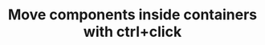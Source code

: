---
slug: move-components-inside-containers-with-ctrl
version: v1.406.0
title: Move components inside containers with ctrl+click
tags: ['App editor']
description: Components can be moved inside containers by holding ctrl/cmd and clicking on the component.
features:
  [
   'Adds drag-and-drop functionality for moving components between subgrids with visual feedback in the frontend grid system.'
  ]
video: /videos/move_components.mp4
docs: /docs/apps/canvas
---